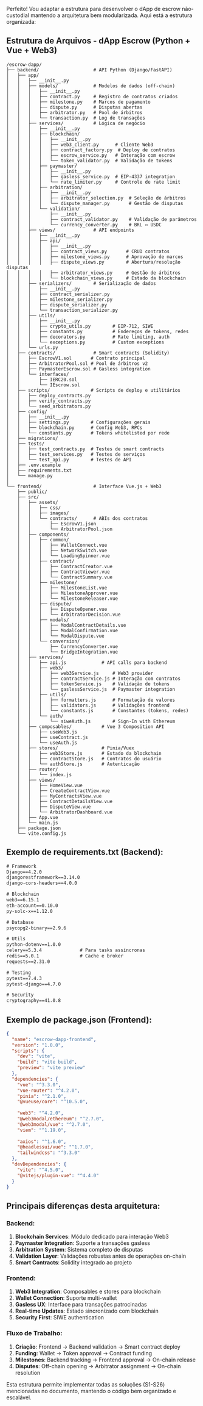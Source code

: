 Perfeito! Vou adaptar a estrutura para desenvolver o dApp de escrow não-custodial mantendo a arquitetura bem modularizada. Aqui está a estrutura organizada:

## Estrutura de Arquivos - dApp Escrow (Python + Vue + Web3)

```
/escrow-dapp/
├── backend/                    # API Python (Django/FastAPI)
│   ├── app/
│   │   ├── __init__.py
│   │   ├── models/             # Modelos de dados (off-chain)
│   │   │   ├── __init__.py
│   │   │   ├── contract.py     # Registro de contratos criados
│   │   │   ├── milestone.py    # Marcos de pagamento
│   │   │   ├── dispute.py      # Disputas abertas
│   │   │   ├── arbitrator.py   # Pool de árbitros
│   │   │   └── transaction.py  # Log de transações
│   │   ├── services/           # Lógica de negócio 
│   │   │   ├── __init__.py
│   │   │   ├── blockchain/
│   │   │   │   ├── __init__.py
│   │   │   │   ├── web3_client.py      # Cliente Web3
│   │   │   │   ├── contract_factory.py  # Deploy de contratos
│   │   │   │   ├── escrow_service.py   # Interação com escrow
│   │   │   │   └── token_validator.py  # Validação de tokens
│   │   │   ├── paymaster/
│   │   │   │   ├── __init__.py
│   │   │   │   ├── gasless_service.py  # EIP-4337 integration
│   │   │   │   └── rate_limiter.py     # Controle de rate limit
│   │   │   ├── arbitration/
│   │   │   │   ├── __init__.py
│   │   │   │   ├── arbitrator_selection.py  # Seleção de árbitros
│   │   │   │   └── dispute_manager.py       # Gestão de disputas
│   │   │   └── validation/
│   │   │       ├── __init__.py
│   │   │       ├── contract_validator.py    # Validação de parâmetros
│   │   │       └── currency_converter.py    # BRL ↔ USDC
│   │   ├── views/              # API endpoints
│   │   │   ├── __init__.py
│   │   │   ├── api/
│   │   │   │   ├── __init__.py
│   │   │   │   ├── contract_views.py       # CRUD contratos
│   │   │   │   ├── milestone_views.py      # Aprovação de marcos
│   │   │   │   ├── dispute_views.py        # Abertura/resolução disputas
│   │   │   │   ├── arbitrator_views.py     # Gestão de árbitros
│   │   │   │   └── blockchain_views.py     # Estado da blockchain
│   │   ├── serializers/        # Serialização de dados
│   │   │   ├── __init__.py
│   │   │   ├── contract_serializer.py
│   │   │   ├── milestone_serializer.py
│   │   │   ├── dispute_serializer.py
│   │   │   └── transaction_serializer.py
│   │   ├── utils/
│   │   │   ├── __init__.py
│   │   │   ├── crypto_utils.py        # EIP-712, SIWE
│   │   │   ├── constants.py           # Endereços de tokens, redes
│   │   │   ├── decorators.py          # Rate limiting, auth
│   │   │   └── exceptions.py          # Custom exceptions
│   │   └── urls.py
│   ├── contracts/              # Smart contracts (Solidity)
│   │   ├── EscrowV1.sol       # Contrato principal
│   │   ├── ArbitratorPool.sol # Pool de árbitros v2
│   │   ├── PaymasterEscrow.sol # Gasless integration
│   │   └── interfaces/
│   │       ├── IERC20.sol
│   │       └── IEscrow.sol
│   ├── scripts/               # Scripts de deploy e utilitários
│   │   ├── deploy_contracts.py
│   │   ├── verify_contracts.py
│   │   └── seed_arbitrators.py
│   ├── config/
│   │   ├── __init__.py
│   │   ├── settings.py        # Configurações gerais
│   │   ├── blockchain.py      # Config Web3, RPCs
│   │   └── constants.py       # Tokens whitelisted por rede
│   ├── migrations/
│   ├── tests/
│   │   ├── test_contracts.py  # Testes de smart contracts
│   │   ├── test_services.py   # Testes de serviços
│   │   └── test_api.py        # Testes de API
│   ├── .env.example
│   ├── requirements.txt
│   └── manage.py
│
└── frontend/                   # Interface Vue.js + Web3
    ├── public/
    ├── src/
    │   ├── assets/
    │   │   ├── css/
    │   │   ├── images/
    │   │   └── contracts/      # ABIs dos contratos
    │   │       ├── EscrowV1.json
    │   │       └── ArbitratorPool.json
    │   ├── components/
    │   │   ├── common/
    │   │   │   ├── WalletConnect.vue
    │   │   │   ├── NetworkSwitch.vue
    │   │   │   └── LoadingSpinner.vue
    │   │   ├── contract/
    │   │   │   ├── ContractCreator.vue
    │   │   │   ├── ContractViewer.vue
    │   │   │   └── ContractSummary.vue
    │   │   ├── milestone/
    │   │   │   ├── MilestoneList.vue
    │   │   │   ├── MilestoneApprover.vue
    │   │   │   └── MilestoneReleaser.vue
    │   │   ├── dispute/
    │   │   │   ├── DisputeOpener.vue
    │   │   │   └── ArbitratorDecision.vue
    │   │   ├── modals/
    │   │   │   ├── ModalContractDetails.vue
    │   │   │   ├── ModalConfirmation.vue
    │   │   │   └── ModalDispute.vue
    │   │   └── conversion/
    │   │       ├── CurrencyConverter.vue
    │   │       └── BridgeIntegration.vue
    │   ├── services/
    │   │   ├── api.js             # API calls para backend
    │   │   ├── web3/
    │   │   │   ├── web3Service.js     # Web3 provider
    │   │   │   ├── contractService.js # Interação com contratos
    │   │   │   ├── tokenService.js    # Validação de tokens
    │   │   │   └── gaslessService.js  # Paymaster integration
    │   │   ├── utils/
    │   │   │   ├── formatters.js      # Formatação de valores
    │   │   │   ├── validators.js      # Validações frontend
    │   │   │   └── constants.js       # Constantes (tokens, redes)
    │   │   └── auth/
    │   │       └── siweAuth.js        # Sign-In with Ethereum
    │   ├── composables/           # Vue 3 Composition API
    │   │   ├── useWeb3.js
    │   │   ├── useContract.js
    │   │   └── useAuth.js
    │   ├── stores/                # Pinia/Vuex
    │   │   ├── web3Store.js       # Estado da blockchain
    │   │   ├── contractStore.js   # Contratos do usuário
    │   │   └── authStore.js       # Autenticação
    │   ├── router/
    │   │   └── index.js
    │   ├── views/
    │   │   ├── HomeView.vue
    │   │   ├── CreateContractView.vue
    │   │   ├── MyContractsView.vue
    │   │   ├── ContractDetailsView.vue
    │   │   ├── DisputeView.vue
    │   │   └── ArbitratorDashboard.vue
    │   ├── App.vue
    │   └── main.js
    ├── package.json
    └── vite.config.js
```

## Exemplo de requirements.txt (Backend):

```txt
# Framework
Django==4.2.0
djangorestframework==3.14.0
django-cors-headers==4.0.0

# Blockchain
web3==6.15.1
eth-account==0.10.0
py-solc-x==1.12.0

# Database
psycopg2-binary==2.9.6

# Utils
python-dotenv==1.0.0
celery==5.3.4              # Para tasks assíncronas
redis==5.0.1               # Cache e broker
requests==2.31.0

# Testing
pytest==7.4.3
pytest-django==4.7.0

# Security
cryptography==41.0.8
```

## Exemplo de package.json (Frontend):

```json
{
  "name": "escrow-dapp-frontend",
  "version": "1.0.0",
  "scripts": {
    "dev": "vite",
    "build": "vite build",
    "preview": "vite preview"
  },
  "dependencies": {
    "vue": "^3.3.0",
    "vue-router": "^4.2.0",
    "pinia": "^2.1.0",
    "@vueuse/core": "^10.5.0",
    
    "web3": "^4.2.0",
    "@web3modal/ethereum": "^2.7.0",
    "@web3modal/vue": "^2.7.0",
    "viem": "^1.19.0",
    
    "axios": "^1.6.0",
    "@headlessui/vue": "^1.7.0",
    "tailwindcss": "^3.3.0"
  },
  "devDependencies": {
    "vite": "^4.5.0",
    "@vitejs/plugin-vue": "^4.4.0"
  }
}
```

## Principais diferenças desta arquitetura:

### Backend:
1. **Blockchain Services**: Módulo dedicado para interação Web3
2. **Paymaster Integration**: Suporte a transações gasless
3. **Arbitration System**: Sistema completo de disputas
4. **Validation Layer**: Validações robustas antes de operações on-chain
5. **Smart Contracts**: Solidity integrado ao projeto

### Frontend:
1. **Web3 Integration**: Composables e stores para blockchain
2. **Wallet Connection**: Suporte multi-wallet
3. **Gasless UX**: Interface para transações patrocinadas  
4. **Real-time Updates**: Estado sincronizado com blockchain
5. **Security First**: SIWE authentication

### Fluxo de Trabalho:
1. **Criação**: Frontend → Backend validation → Smart contract deploy
2. **Funding**: Wallet → Token approval → Contract funding
3. **Milestones**: Backend tracking → Frontend approval → On-chain release
4. **Disputes**: Off-chain opening → Arbitrator assignment → On-chain resolution

Esta estrutura permite implementar todas as soluções (S1-S26) mencionadas no documento, mantendo o código bem organizado e escalável.